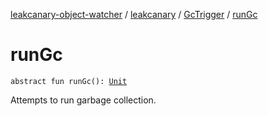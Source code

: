 [leakcanary-object-watcher](../../index.md) / [leakcanary](../index.md) / [GcTrigger](index.md) / [runGc](./run-gc.md)

# runGc

`abstract fun runGc(): `[`Unit`](https://kotlinlang.org/api/latest/jvm/stdlib/kotlin/-unit/index.html)

Attempts to run garbage collection.

